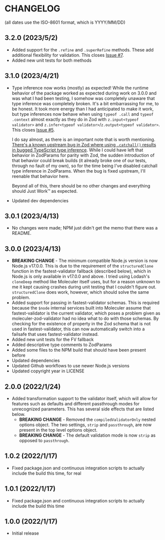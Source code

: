 # CHANGELOG

(all dates use the ISO-8601 format, which is YYYY/MM/DD)

## 3.2.0 (2023/5/2)

* Added support for the `.refine` and `.superRefine` methods. These add additional flexibility for validation. This closes [Issue #7](https://github.com/TheAppleFreak/moleculer-zod-validator/issues/7).
* Added new unit tests for both methods

## 3.1.0 (2023/4/21)

* Type inference now works (mostly) as expected! While the runtime behavior of the package worked as expected during work on 3.0.0 and was what I had been testing, I somehow was completely unaware that type inference was completely broken. It's a bit embarrassing for me, to be honest. It took more energy than I had anticipated to make it work, but type inferences now behave when using `typeof .call` and `typeof .context` almost exactly as they do in Zod with `z.input<typeof validator>` and `z.infer<typeof validator>`/`z.output<typeof validator>`. This closes [Issue #5](https://github.com/TheAppleFreak/moleculer-zod-validator/issues/5).

  I do say almost, as there is an important note that is worth mentioning. [There's a known upstream bug in Zod where using `.catchall()` results in bugged TypeScript type inference](https://github.com/colinhacks/zod/issues/1949). While I could have left that behavior in ZodParams for parity with Zod, the sudden introduction of that behavior could break builds (it already broke one of our tests, through no fault of my own), so for the time being I've disabled catchall type inference in ZodParams. When the bug is fixed upstream, I'll reenable that behavior here. 

  Beyond all of this, there should be no other changes and everything should Just Work™ as expected.
* Updated dev dependencies

## 3.0.1 (2023/4/13)

* No changes were made; NPM just didn't get the memo that there was a README.

## 3.0.0 (2023/4/13)

* **BREAKING CHANGE** - The minimum compatible Node.js version is now Node.js v17.0.0. This is due to the requirement of the `structuredClone` function in the fastest-validator fallback (described below), which in Node.js is only available in v17.0.0 and above. I tried using Lodash's `cloneDeep` method like Moleculer itself uses, but for a reason unknown to me it kept causing crashes during unit testing that I couldn't figure out. `structuredClone` does work, however, which should solve the same problem. 
* Added support for passing in fastest-validator schemas. This is required because the `$node` internal services built into Moleculer assume that fastest-validator is the current validator, which poses a problem given as moleculer-zod-validator had no idea what to do with those schemas. By checking for the existence of property in the Zod schema that is not used in fastest-validator, this can now automatically switch into a failsafe that uses fastest-validator instead. 
* Added new unit tests for the FV fallback
* Added descriptive type comments to ZodParams
* Added some files to the NPM build that should have been present before
* Updated dependencies
* Updated Github workflows to use newer Node.js versions
* Updated copyright year in LICENSE

## 2.0.0 (2022/1/24)

* Added transformation support to the validator itself, which will allow for features such as defaults and different passthrough modes for unrecognized parameters. This has several side effects that are listed below.
  * **BREAKING CHANGE** - Removed the `compiledValidatorOnly` nested options object. The two settings, `strip` and `passthrough`, are now present in the top level options object.
  * **BREAKING CHANGE** - The default validation mode is now `strip` as opposed to `passthrough`. 

## 1.0.2 (2022/1/17)

* Fixed package.json and continuous integration scripts to actually include the build this time, for real

## 1.0.1 (2022/1/17)

* Fixed package.json and continuous integration scripts to actually include the build this time

## 1.0.0 (2022/1/17)

* Initial release